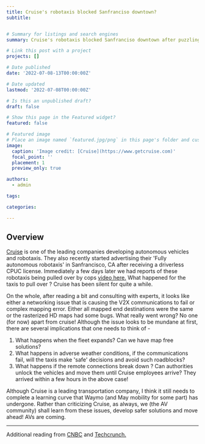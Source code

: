 ```yaml
---
title: Cruise's robotaxis blocked Sanfranciso downtown?
subtitle:


# Summary for listings and search engines
summary: Cruise's robotaxis blocked Sanfranciso downtown after puzzling cops earlier last month. What happened ?

# Link this post with a project
projects: []

# Date published
date: '2022-07-08-13T00:00:00Z'

# Date updated
lastmod: '2022-07-08T00:00:00Z'

# Is this an unpublished draft?
draft: false

# Show this page in the Featured widget?
featured: false

# Featured image
# Place an image named `featured.jpg/png` in this page's folder and customize its options here.
image:
  caption: 'Image credit: [Cruise](https://www.getcruise.com)'
  focal_point: ''
  placement: 1
  preview_only: true

authors:
  - admin

tags:

categories:

---
```


## Overview

[Cruise](https://www.getcruise.com) is one of the leading companies developing autonomous vehicles and robotaxis. They also recently started advertising their 'Fully autonomous robotaxis' in Sanfrancisco, CA after receiving a driverless CPUC license. Immediately a few days later we had reports of these robotaxis being pulled over by cops [video here.](https://www.youtube.com/watch?v=1DZL0i51tRs) What happened for the taxis to pull over ? Cruise has been silent for quite a while.

On the whole, after reading a bit and consulting with experts, it looks like either a networking issue that is causing the V2X communications to fail or complex mapping error. Either all mapped end destinations were the same or the rasterized HD maps had some bugs. What really went wrong? No one (for now) apart from cruise! Although the issue looks to be mundane at first, there are several implications that one needs to think of - 

1. What happens when the fleet expands? Can we have map free solutions?
2. What happens in adverse weather conditions, if the communications fail, will the taxis make 'safe' decisions and avoid such roadblocks?
3. What happens if the remote connections break down ? Can authorities unlock the vehicles and move them until Cruise employees arrive? They arrived within a few hours in the above case!

Although Cruise is a leading transportation company, I think it still needs to complete a learning curve that Waymo (and May mobility for some part) has undergone. Rather than criticizing Cruise, as always, we (the AV community) shall learn from these issues, develop safer solutions and move ahead! AVs are coming.

---

Additional reading from [CNBC](https://www.cnbc.com/2022/07/01/self-driving-cars-from-gms-cruise-block-san-francisco-streets.html) and [Techcrunch.](https://techcrunch.com/2022/06/30/cruise-robotaxis-blocked-traffic-for-hours-on-this-san-francisco-street/)

